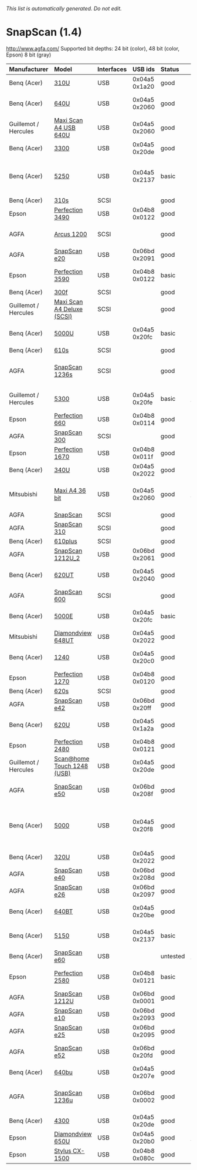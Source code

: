 _This list is automatically generated. Do not edit._

# SnapScan (1.4) #
http://www.agfa.com/
Supported  bit depths: 24 bit (color), 48 bit (color, Epson) 8 bit (gray)

| **Manufacturer** | **Model** | **Interfaces** | **USB ids** | **Status** | **Comment** | **URL** |
|:-----------------|:----------|:---------------|:------------|:-----------|:------------|:--------|
|Benq (Acer)|[310U](SnapScan310U.md)|USB|0x04a5 0x1a20|good|  |  |
|Benq (Acer)|[640U](SnapScan640U.md)|USB|0x04a5 0x2060|good|  |Optional tranparency unit supported|
|Guillemot / Hercules|[Maxi Scan A4 USB 640U](SnapScanMaxiScanA4USB640U.md)|USB|0x04a5 0x2060|good|  |Rebadged Benq 640U.|
|Benq (Acer)|[3300](SnapScan3300.md)|USB|0x04a5 0x20de|good|  |  |
|Benq (Acer)|[5250](SnapScan5250.md)|USB|0x04a5 0x2137|basic|  |Same hardware as 5150 (?), Calibration algorithm unknown|
|Benq (Acer)|[310s](SnapScan310s.md)|SCSI|  |good|  |  |
|Epson|[Perfection 3490](SnapScanPerfection3490.md)|USB|0x04b8 0x0122|good|  |  |
|AGFA|[Arcus 1200](SnapScanArcus1200.md)|SCSI|  |good|  |Optional transparency unit supported.|
|AGFA|[SnapScan e20](SnapScanSnapScane20.md)|USB|0x06bd 0x2091|good|  |  |
|Epson|[Perfection 3590](SnapScanPerfection3590.md)|USB|0x04b8 0x0122|basic|  |Film scanning unit unsupported|
|Benq (Acer)|[300f](SnapScan300f.md)|SCSI|  |good|  |  |
|Guillemot / Hercules|[Maxi Scan A4 Deluxe (SCSI)](SnapScanMaxiScanA4DeluxeSCSI.md)|SCSI|  |good|  |Rebadged SnapScan 310s.|
|Benq (Acer)|[5000U](SnapScan5000U.md)|USB|0x04a5 0x20fc|basic|  |Same as 5000E, working up to 600 DPI|
|Benq (Acer)|[610s](SnapScan610s.md)|SCSI|  |good|  |  |
|AGFA|[SnapScan 1236s](SnapScanSnapScan1236s.md)|SCSI|  |good|  |Optional ADF and transparency unit supported.|
|Guillemot / Hercules|[5300](SnapScan5300.md)|USB|0x04a5 0x20fe|basic|http://www.guillemot.com|Problems with firmware upload reported|
|Epson|[Perfection 660](SnapScanPerfection660.md)|USB|0x04b8 0x0114|good|  |  |
|AGFA|[SnapScan 300](SnapScanSnapScan300.md)|SCSI|  |good|  |  |
|Epson|[Perfection 1670](SnapScanPerfection1670.md)|USB|0x04b8 0x011f|good|  |  |
|Benq (Acer)|[340U](SnapScan340U.md)|USB|0x04a5 0x2022|good|  |  |
|Mitsubishi|[Maxi A4 36 bit](SnapScanMaxiA436bit.md)|USB|0x04a5 0x2060|good|http://www.mitsubishi.com|Rebadged Benq 620U, needs Benq firmware file u96v???.bin|
|AGFA|[SnapScan](SnapScanSnapScan.md)|SCSI|  |good|  |  |
|AGFA|[SnapScan 310](SnapScanSnapScan310.md)|SCSI|  |good|  |  |
|Benq (Acer)|[610plus](SnapScan610plus.md)|SCSI|  |good|  |  |
|AGFA|[SnapScan 1212U\_2](SnapScanSnapScan1212U2.md)|USB|0x06bd 0x2061|good|  |  |
|Benq (Acer)|[620UT](SnapScan620UT.md)|USB|0x04a5 0x2040|good|  |Optional tranparency unit supported|
|AGFA|[SnapScan 600](SnapScanSnapScan600.md)|SCSI|  |good|  |Optional ADF supported.|
|Benq (Acer)|[5000E](SnapScan5000E.md)|USB|0x04a5 0x20fc|basic|  |Same as 5000U, working up to 600 DPI|
|Mitsubishi|[Diamondview 648UT](SnapScanDiamondview648UT.md)|USB|0x04a5 0x2022|good|  |Rebadged Benq 320u.|
|Benq (Acer)|[1240](SnapScan1240.md)|USB|0x04a5 0x20c0|good|  |Optional tranparency unit supported|
|Epson|[Perfection 1270](SnapScanPerfection1270.md)|USB|0x04b8 0x0120|good|  |  |
|Benq (Acer)|[620s](SnapScan620s.md)|SCSI|  |good|  |  |
|AGFA|[SnapScan e42](SnapScanSnapScane42.md)|USB|0x06bd 0x20ff|good|  |  |
|Benq (Acer)|[620U](SnapScan620U.md)|USB|0x04a5 0x1a2a|good|  |Optional tranparency unit supported|
|Epson|[Perfection 2480](SnapScanPerfection2480.md)|USB|0x04b8 0x0121|good|  |  |
|Guillemot / Hercules|[Scan@home Touch 1248 (USB)](SnapScanScanhomeTouch1248USB.md)|USB|0x04a5 0x20de|good|  |Rebadged Benq 3300.|
|AGFA|[SnapScan e50](SnapScanSnapScane50.md)|USB|0x06bd 0x208f|good|  |Optional tranparency unit supported|
|Benq (Acer)|[5000](SnapScan5000.md)|USB|0x04a5 0x20f8|good|  |USB ID 0x04a5,0x20f8: Color / grayscale scans working up to 1200 DPI|
|Benq (Acer)|[320U](SnapScan320U.md)|USB|0x04a5 0x2022|good|  |  |
|AGFA|[SnapScan e40](SnapScanSnapScane40.md)|USB|0x06bd 0x208d|good|  |  |
|AGFA|[SnapScan e26](SnapScanSnapScane26.md)|USB|0x06bd 0x2097|good|  |  |
|Benq (Acer)|[640BT](SnapScan640BT.md)|USB|0x04a5 0x20be|good|  |Optional tranparency unit supported|
|Benq (Acer)|[5150](SnapScan5150.md)|USB|0x04a5 0x2137|basic|  |Calibration algorithm unknown|
|Benq (Acer)|[SnapScan e60](SnapScanSnapScane60.md)|USB|  |untested|http://www.benq.com|Formerly Acer Peripherals|
|Epson|[Perfection 2580](SnapScanPerfection2580.md)|USB|0x04b8 0x0121|basic|  |Film scanning unit unsupported|
|AGFA|[SnapScan 1212U](SnapScanSnapScan1212U.md)|USB|0x06bd 0x0001|good|  |  |
|AGFA|[SnapScan e10](SnapScanSnapScane10.md)|USB|0x06bd 0x2093|good|  |  |
|AGFA|[SnapScan e25](SnapScanSnapScane25.md)|USB|0x06bd 0x2095|good|  |  |
|AGFA|[SnapScan e52](SnapScanSnapScane52.md)|USB|0x06bd 0x20fd|good|  |Optional tranparency unit supported|
|Benq (Acer)|[640bu](SnapScan640bu.md)|USB|0x04a5 0x207e|good|  |  |
|AGFA|[SnapScan 1236u](SnapScanSnapScan1236u.md)|USB|0x06bd 0x0002|good|  |Optional ADF and transparency unit supported.|
|Benq (Acer)|[4300](SnapScan4300.md)|USB|0x04a5 0x20de|good|  |  |
|Epson|[Diamondview 650U](SnapScanDiamondview650U.md)|USB|0x04a5 0x20b0|good|http://www.epson.com|Rebadged Benq 4300.|
|Epson|[Stylus CX-1500](SnapScanStylusCX1500.md)|USB|0x04b8 0x080c|good|  |  |